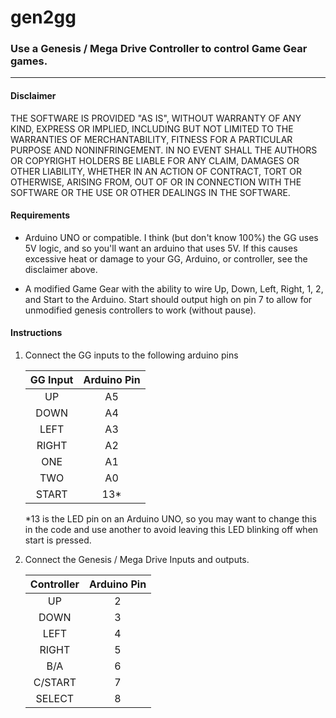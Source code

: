 # gen2gg


### Use a Genesis / Mega Drive Controller to control Game Gear games.
----

#### Disclaimer

THE SOFTWARE IS PROVIDED "AS IS", WITHOUT WARRANTY OF ANY KIND, EXPRESS OR IMPLIED, INCLUDING BUT NOT LIMITED TO THE WARRANTIES OF MERCHANTABILITY, FITNESS FOR A PARTICULAR PURPOSE AND NONINFRINGEMENT. IN NO EVENT SHALL THE AUTHORS OR COPYRIGHT HOLDERS BE LIABLE FOR ANY CLAIM, DAMAGES OR OTHER LIABILITY, WHETHER IN AN ACTION OF CONTRACT, TORT OR OTHERWISE, ARISING FROM, OUT OF OR IN CONNECTION WITH THE SOFTWARE OR THE USE OR OTHER DEALINGS IN THE SOFTWARE.

#### Requirements
  * Arduino UNO or compatible.  I think (but don't know 100%) the GG uses 5V logic, and so you'll want an arduino that uses 5V.  If this causes excessive heat or damage to your GG, Arduino, or controller, see the disclaimer above.
  
  * A modified Game Gear with the ability to wire Up, Down, Left, Right, 1, 2, and Start to the Arduino.  Start should output high on pin 7 to allow for unmodified genesis controllers to work (without pause).

#### Instructions

  1. Connect the GG inputs to the following arduino pins
  
     | GG Input   |  Arduino Pin    |
     |:------:|:------:|
     |UP|A5|
     |DOWN|A4|
     |LEFT|A3|
     |RIGHT|A2|
     |ONE|A1|
     |TWO|A0|
     |START|13*|
     
     *13 is the LED pin on an Arduino UNO, so you may want to change this in the code and use another to avoid leaving this LED blinking off when start is pressed.
     
  2. Connect the Genesis / Mega Drive Inputs and outputs.
  
     | Controller | Arduino Pin |
     |:----:|:---:|
     |UP|2|
     |DOWN|3|
     |LEFT|4|
     |RIGHT|5|
     |B/A|6|
     |C/START|7|
     |SELECT|8|
